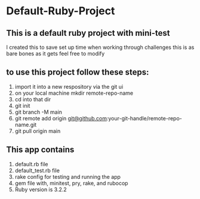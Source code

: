 # Default-Ruby-Project
## This is a default ruby project with mini-test
I created this to save set up time when working through challenges
this is as bare bones as it gets feel free to modify

## to use this project follow these steps:
1. import it into a new respository via the git ui
2. on your local machine mkdir remote-repo-name
3. cd into that dir
4. git init
5. git branch -M main
6. git remote add origin git@github.com:your-git-handle/remote-repo-name.git
7. git pull origin main

## This app contains
1. default.rb file
2. default_test.rb file
3. rake config for testing and running the app
4. gem file with, minitest, pry, rake, and rubocop
5. Ruby version is 3.2.2
